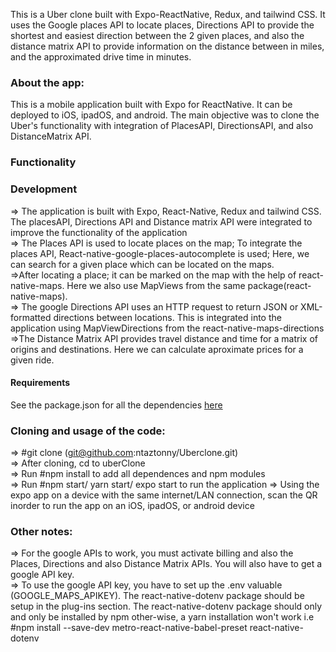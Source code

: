 This is a Uber clone built with Expo-ReactNative, Redux, and tailwind CSS. It uses the Google places API to locate places, Directions API to provide the shortest and easiest direction between the 2 given places, and also the distance matrix API to provide information on the distance between in miles, and the approximated drive time in minutes.

### About the app:

This is a mobile application built with Expo for ReactNative. It can be deployed to iOS, ipadOS, and android. The main objective was to clone the Uber's functionality with integration of PlacesAPI, DirectionsAPI, and also DistanceMatrix API.

### Functionality

### Development

=> The application is built with Expo, React-Native, Redux and tailwind CSS. The placesAPI, Directions API and Distance matrix API were integrated to improve the functionality of the application<br/>
=> The Places API is used to locate places on the map; To integrate the places API, React-native-google-places-autocomplete is used; Here, we can search for a given place which can be located on the maps.<br/>
=>After locating a place; it can be marked on the map with the help of react-native-maps. Here we also use MapViews from the same package(react-native-maps).<br/>
=> The google Directions API uses an HTTP request to return JSON or XML-formatted directions between locations. This is integrated into the application using MapViewDirections from the react-native-maps-directions<br />
=>The Distance Matrix API provides travel distance and time for a matrix of origins and destinations. Here we can calculate aproximate prices for a given ride.

#### Requirements

See the package.json for all the dependencies [here](uberClone/package.json)

### Cloning and usage of the code:

=> #git clone (git@github.com:ntaztonny/Uberclone.git)<br />
=> After cloning, cd to uberClone<br />
=> Run #npm install to add all dependences and npm modules<br />
=> Run #npm start/ yarn start/ expo start to run the application
=> Using the expo app on a device with the same internet/LAN connection, scan the QR inorder to run the app on an iOS, ipadOS, or android device

### Other notes:

=> For the google APIs to work, you must activate billing and also the Places, Directions and also Distance Matrix APIs. You will also have to get a google API key.<br/>
=> To use the google API key, you have to set up the .env valuable (GOOGLE_MAPS_APIKEY). The react-native-dotenv package should be setup in the plug-ins section. The react-native-dotenv package should only and only be installed by npm other-wise, a yarn installation won't work i.e <br/>
#npm install --save-dev metro-react-native-babel-preset react-native-dotenv <br/>
